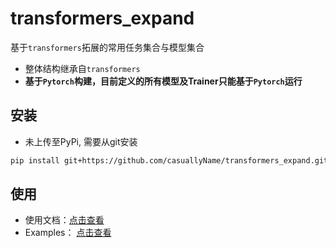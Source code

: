 # transformers_expand

基于`transformers`拓展的常用任务集合与模型集合

* 整体结构继承自`transformers`
* **基于`Pytorch`构建，目前定义的所有模型及Trainer只能基于`Pytorch`运行**

## 安装
* 未上传至PyPi, 需要从git安装
```bash
pip install git+https://github.com/casuallyName/transformers_expand.git
```

## 使用
* 使用文档：[点击查看](https://github.com/casuallyName/transformers_expand/tree/master/docs)
* Examples： [点击查看](https://github.com/casuallyName/transformers_expand/tree/master/examples)
